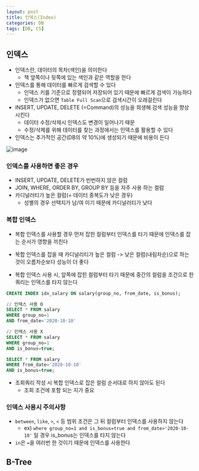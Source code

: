 ```yaml
---
layout: post
title: 인덱스(Index)
categories: DB
tags: [DB, CS]
---
```

## 인덱스
- 인덱스란, 데이터의 목차(색인)을 의미한다
    - 책 앞쪽이나 뒷쪽에 있는 색인과 같은 역할을 한다
- 인덱스를 통해 데이터를 빠르게 검색할 수 있다
    - 인덱스 키를 기준으로 정렬되어 저장되어 있기 때문에 빠르게 검색이 가능하다
    - 인덱스가 없으면 `Table Full Scan`으로 검색시간이 오래걸린다
- INSERT, UPDATE, DELETE (=Command)의 성능을 희생해 검색 성능을 향상 시킨다
    - 데이터 수정/삭제시 인덱스도 변경이 일어나기 때문
    - 수정/삭제를 위해 데이터를 찾는 과정에서는 인덱스를 활용할 수 있다
- 인덱스는 추가적인 공간(DB의 약 10%)에 생성되기 때문에 비용이 든다

![image](https://user-images.githubusercontent.com/48157259/197321720-f083e8a7-e4ac-4f53-ba78-86930219a556.png)

### 인덱스를 사용하면 좋은 경우
- INSERT, UPDATE, DELETE가 빈번하지 않은 컬럼
- JOIN, WHERE, ORDER BY, GROUP BY 등을 자주 사용 하는 컬럼
- 카디널러티가 높은 컬럼(= 데이터 중복도가 낮은 경우)
    - 성별의 경우 선택지가 남/여 이기 때문에 카디널러티가 낮다

### 복합 인덱스
- 복합 인덱스를 사용할 경우 먼저 잡힌 컬럼부터 인덱스를 타기 때문에 인덱스를 잡는 순서가 영향을 끼친다
- 복합 인덱스를 잡을 때 카디널리티가 높은 컬럼 -> 낮은 컬럼(내림차순)으로 하는 것이 오름차순보다 성능이 더 좋다

- 복합 인덱스 사용 시, 앞쪽에 잡힌 컬럼부터 타기 때문에 중간의 컬럼을 조건으로 한 쿼리는 인덱스를 타지 않는다

```sql
CREATE INDEX idx_salary ON salary(group_no, from_date, is_bonus); 

// 인덱스 사용 O
SELECT * FROM salary
WHERE group_no=1
AND from_date='2020-10-10'

// 인덱스 사용 X
SELECT * FROM salary
WHERE group_no=1
AND is_bonus=true;

SELECT * FROM salary
WHERE from_date='2020-10-10'
AND is_bonus=true;
```

- 조회쿼리 작성 시 복합 인덱스로 잡은 컬럼 순서대로 하지 않아도 된다
    - 조회 조건에 포함 되는 지가 중요

### 인덱스 사용시 주의사항
- `between`, `like`, `>`, `<` 등 범위 조건은 그 뒤 컬럼부터 인덱스를 사용하지 않는다
    - ex) `where group_no=1 and is_bonus=true and from_date>'2020-10-10'` 일 경우 is_bonus는 인덱스를 타지 않는다
- `in`은 `=`을 여러번 한 것이기 때문에 인덱스를 사용한다


## B-Tree